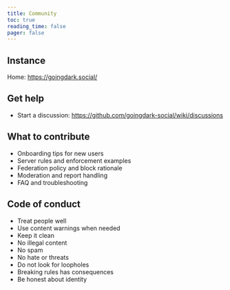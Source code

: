 ```yaml
---
title: Community
toc: true
reading_time: false
pager: false
---
```


## Instance
Home: https://goingdark.social/

## Get help
- Start a discussion: https://github.com/goingdark-social/wiki/discussions

## What to contribute
- Onboarding tips for new users
- Server rules and enforcement examples
- Federation policy and block rationale
- Moderation and report handling
- FAQ and troubleshooting

## Code of conduct
- Treat people well
- Use content warnings when needed
- Keep it clean
- No illegal content
- No spam
- No hate or threats
- Do not look for loopholes
- Breaking rules has consequences
- Be honest about identity
